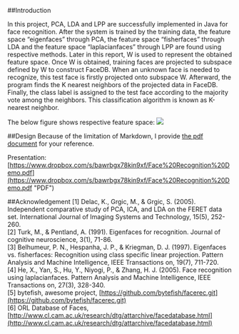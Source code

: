 ##Introduction

In this project, PCA, LDA and LPP are successfully implemented in Java for face recognition. After the system is trained by the training data, the feature space “eigenfaces” through PCA, the feature space “fisherfaces” through LDA and the feature space “laplacianfaces” through LPP are found using respective methods. Later in this report, W is used to represent the obtained feature space. Once W is obtained, training faces are projected to subspace defined by W to construct FaceDB. When an unknown face is needed to recognize, this test face is firstly projected onto subspace W. Afterward, the program finds the K nearest neighbors of the projected data in FaceDB. Finally, the class label is assigned to the test face according to the majority vote among the neighbors. This classification algorithm is known as K-nearest neighbor. 

The below figure shows respective feature space:
![](https://lh5.googleusercontent.com/-KtrqHFBv7l8/UV1tYE4zvtI/AAAAAAAAA24/Bf8x6b3UER8/s730/Eigenfaces.jpg)

##Design
Because of the limitation of Markdown, I provide [the pdf document](https://www.dropbox.com/s/pvnd20j5xdo5wg6/FaceRecognition.pdf) for your reference.

Presentation: [https://www.dropbox.com/s/bawrbgx78kin9xf/Face%20Recognition%20Demo.pdf](https://www.dropbox.com/s/bawrbgx78kin9xf/Face%20Recognition%20Demo.pdf "PDF")

##Acknowledgement
[1] Delac, K., Grgic, M., & Grgic, S. (2005). Independent comparative study of PCA, ICA, and LDA on the FERET data set. International Journal of Imaging Systems and Technology, 15(5), 252-260.  
[2] Turk, M., & Pentland, A. (1991). Eigenfaces for recognition. Journal of cognitive neuroscience, 3(1), 71-86.  
[3] Belhumeur, P. N., Hespanha, J. P., & Kriegman, D. J. (1997). Eigenfaces vs. fisherfaces: Recognition using class specific linear projection. Pattern Analysis and Machine Intelligence, IEEE Transactions on, 19(7), 711-720.  
[4]  He, X., Yan, S., Hu, Y., Niyogi, P., & Zhang, H. J. (2005). Face recognition using laplacianfaces. Pattern Analysis and Machine Intelligence, IEEE Transactions on, 27(3), 328-340.  
[5] bytefish, awesome project, [https://github.com/bytefish/facerec.git](https://github.com/bytefish/facerec.git)  
[6] ORL Database of Faces, [http://www.cl.cam.ac.uk/research/dtg/attarchive/facedatabase.html](http://www.cl.cam.ac.uk/research/dtg/attarchive/facedatabase.html)



